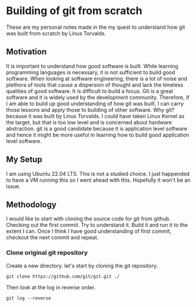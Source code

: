 # Building of git from scratch
These are my personal notes made in the my quest to understand how git was built from scratch by Linus Torvalds. 

## Motivation
It is important to understand how good software is built. While learning programming languages is necessary, it is not sufficient to build good software. 
When looking at software engineering, there is a lot of noise and plethora of tools that cause a dispersion of thought and lack the timeless qualities of good software. It is difficult to build a focus. 
Git is a great software and it is widely used by the development community. Therefore, if I am able to build up good understanding of how git was built, I can carry those lessons and apply those to building of other software. Why git? because it was built by Linus Torvalds. I could have taken Linux Kernel as the target, but that is too low level and is concerned about hardware abstraction. 
git is a good candidate because it is application level software and hence it might be more useful in learning how to build good application level software. 


## My Setup
I am using Ubuntu 22.04 LTS. This is not a studied choice. I just happended to have a VM running this so I went ahead with this. Hopefully it won't be an issue.

## Methodology
I would like to start with cloning the source code for git from github. Checking out the first commit. Try to understand it. Build it and run it to the extent I can. Once I think I have good understanding of first commit, checkout the next commit and repeat. 




### Clone original git repository
Create a new directory. let's start by cloning the git repository.

    git clone https://github.com/git/git.git ./

Then look at the log in reverse order. 

    git log --reverse

